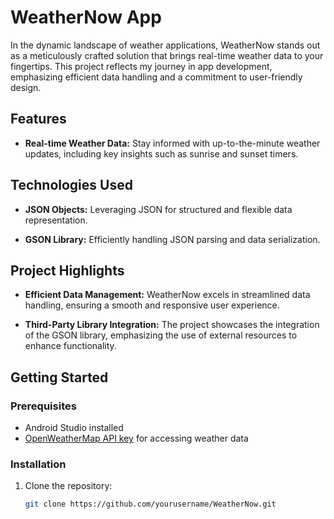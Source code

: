 # WeatherNow App

In the dynamic landscape of weather applications, WeatherNow stands out as a meticulously crafted solution that brings real-time weather data to your fingertips. This project reflects my journey in app development, emphasizing efficient data handling and a commitment to user-friendly design.

## Features

- **Real-time Weather Data:** Stay informed with up-to-the-minute weather updates, including key insights such as sunrise and sunset timers.

## Technologies Used

- **JSON Objects:** Leveraging JSON for structured and flexible data representation.
  
- **GSON Library:** Efficiently handling JSON parsing and data serialization.

## Project Highlights

- **Efficient Data Management:** WeatherNow excels in streamlined data handling, ensuring a smooth and responsive user experience.

- **Third-Party Library Integration:** The project showcases the integration of the GSON library, emphasizing the use of external resources to enhance functionality.

## Getting Started

### Prerequisites

- Android Studio installed
- [OpenWeatherMap API key](https://openweathermap.org/appid) for accessing weather data

### Installation

1. Clone the repository:

   ```bash
   git clone https://github.com/yourusername/WeatherNow.git
